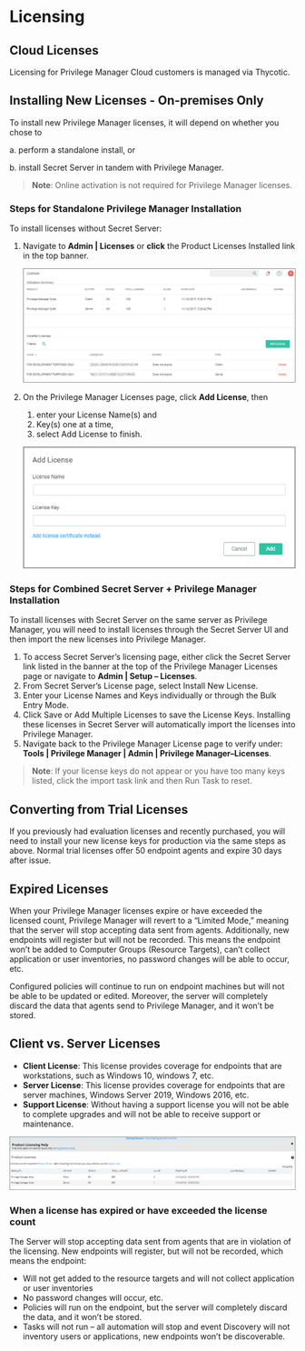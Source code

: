 [title]: # (Licensing)
[tags]: # (Licensing,On-premises,Cloud)
[priority]: # (1503)
# Licensing

## Cloud Licenses

Licensing for Privilege Manager Cloud customers is managed via Thycotic.

## Installing New Licenses - On-premises Only

To install new Privilege Manager licenses, it will depend on whether you chose to

a. perform a standalone install, or

b. install Secret Server in tandem with Privilege Manager.

>**Note**:
>Online activation is not required for Privilege Manager licenses.

### Steps for Standalone Privilege Manager Installation

To install licenses without Secret Server:

1. Navigate to __Admin | Licenses__ or __click__ the Product Licenses Installed link in the top banner.

   ![Navigate to Licensing Page](images/license/nav-to-licensing.png)

1. On the Privilege Manager Licenses page, click __Add License__, then 
   1. enter your License Name(s) and 
   1. Key(s) one at a time, 
   1. select Add License to finish.

   ![Enter licenses and keys](images/license/enter-lic.png)

### Steps for Combined Secret Server + Privilege Manager Installation

To install licenses with Secret Server on the same server as Privilege Manager, you will need to install licenses through the Secret Server UI and then import the new licenses into Privilege Manager.

1. To access Secret Server’s licensing page, either click the Secret Server link listed in the banner at the top of the Privilege Manager Licenses page or navigate to __Admin | Setup – Licenses__.
1. From Secret Server’s License page, select Install New License.
1. Enter your License Names and Keys individually or through the Bulk Entry Mode. 
1. Click Save or Add Multiple Licenses to save the License Keys. Installing these licenses in Secret Server will automatically import the licenses into Privilege Manager.  
1. Navigate back to the Privilege Manager License page to verify under:
   __Tools | Privilege Manager | Admin | Privilege Manager–Licenses__.

>**Note**:
>If your license keys do not appear or you have too many keys listed, click the import task link and then Run Task to reset.

## Converting from Trial Licenses

If you previously had evaluation licenses and recently purchased, you will need to install your new license keys for production via the same steps as above. Normal trial licenses offer 50 endpoint agents and expire 30 days after issue.

## Expired Licenses

When your Privilege Manager licenses expire or have exceeded the licensed count, Privilege Manager will revert to a “Limited Mode,” meaning that the server will stop accepting data sent from agents. Additionally, new endpoints will register but will not be recorded. This means the endpoint won’t be added to Computer Groups (Resource Targets), can’t collect application or user inventories, no password changes will be able to occur, etc.

Configured policies will continue to run on endpoint machines but will not be able to be updated or edited. Moreover, the server will completely discard the data that agents send to Privilege Manager, and it won’t be stored.

## Client vs. Server Licenses

* __Client License__: This license provides coverage for endpoints that are workstations, such as Windows 10, windows 7, etc.
* __Server License__: This license provides coverage for endpoints that are server machines, Windows Server 2019, Windows 2016, etc.
* __Support License__: Without having a support license you will not be able to complete upgrades and will not be able to receive support or maintenance.

![Product Licenses](images/license/licenses.png)

### When a license has expired or have exceeded the license count

The Server will stop accepting data sent from agents that are in violation of the licensing. New endpoints will register, but will not be recorded, which means the endpoint:

* Will not get added to the resource targets and will not collect application or user inventories
* No password changes will occur, etc.
* Policies will run on the endpoint, but the server will completely discard the data, and it won’t be stored.
* Tasks will not run – all automation will stop and event Discovery will not inventory users or applications, new endpoints won’t be discoverable.
